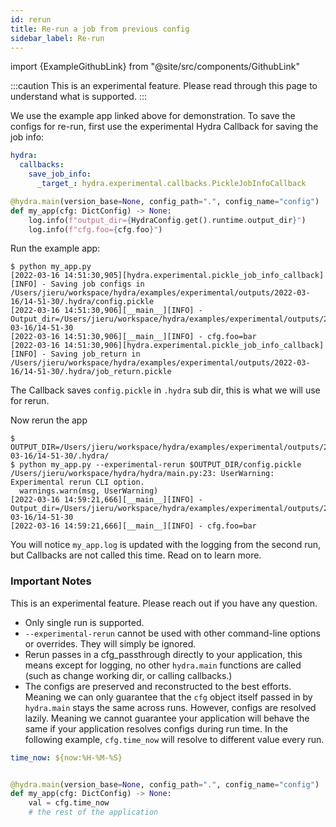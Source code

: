 ```yaml
---
id: rerun
title: Re-run a job from previous config
sidebar_label: Re-run 
---
```


import {ExampleGithubLink} from "@site/src/components/GithubLink"

<ExampleGithubLink text="Example application" to="examples/experimental/rerun"/>

:::caution
This is an experimental feature. Please read through this page to understand what is supported.
:::

We use the example app linked above for demonstration. To save the configs for re-run, first use the experimental
Hydra Callback for saving the job info:


```yaml title="config.yaml"
hydra:
  callbacks:
    save_job_info:
      _target_: hydra.experimental.callbacks.PickleJobInfoCallback
```




```python title="Example function"
@hydra.main(version_base=None, config_path=".", config_name="config")
def my_app(cfg: DictConfig) -> None:
    log.info(f"output_dir={HydraConfig.get().runtime.output_dir}")
    log.info(f"cfg.foo={cfg.foo}")
```


Run the example app:
```commandline
$ python my_app.py
[2022-03-16 14:51:30,905][hydra.experimental.pickle_job_info_callback][INFO] - Saving job configs in /Users/jieru/workspace/hydra/examples/experimental/outputs/2022-03-16/14-51-30/.hydra/config.pickle
[2022-03-16 14:51:30,906][__main__][INFO] - Output_dir=/Users/jieru/workspace/hydra/examples/experimental/outputs/2022-03-16/14-51-30
[2022-03-16 14:51:30,906][__main__][INFO] - cfg.foo=bar
[2022-03-16 14:51:30,906][hydra.experimental.pickle_job_info_callback][INFO] - Saving job_return in /Users/jieru/workspace/hydra/examples/experimental/outputs/2022-03-16/14-51-30/.hydra/job_return.pickle
```
The Callback saves `config.pickle` in `.hydra` sub dir, this is what we will use for rerun.

Now rerun the app
```commandline
$ OUTPUT_DIR=/Users/jieru/workspace/hydra/examples/experimental/outputs/2022-03-16/14-51-30/.hydra/
$ python my_app.py --experimental-rerun $OUTPUT_DIR/config.pickle
/Users/jieru/workspace/hydra/hydra/main.py:23: UserWarning: Experimental rerun CLI option.
  warnings.warn(msg, UserWarning)
[2022-03-16 14:59:21,666][__main__][INFO] - Output_dir=/Users/jieru/workspace/hydra/examples/experimental/outputs/2022-03-16/14-51-30
[2022-03-16 14:59:21,666][__main__][INFO] - cfg.foo=bar
```
You will notice `my_app.log` is updated with the logging from the second run, but Callbacks are not called this time. Read on to learn more.


### Important Notes
This is an experimental feature. Please reach out if you have any question. 
- Only single run is supported.
- `--experimental-rerun` cannot be used with other command-line options or overrides. They will simply be ignored.
- Rerun passes in a cfg_passthrough directly to your application, this means except for logging, no other `hydra.main` 
functions are called (such as change working dir, or calling callbacks.) 
- The configs are preserved and reconstructed to the best efforts. Meaning we can only guarantee that the `cfg` object 
itself passed in by `hydra.main` stays the same across runs. However, configs are resolved lazily. Meaning we cannot 
guarantee your application will behave the same if your application resolves configs during run time. In the following example,
`cfg.time_now` will resolve to different value every run.

<div className="row">
<div className="col  col--5">

```yaml title="config.yaml"
time_now: ${now:%H-%M-%S}



```

</div>

<div className="col col--7">

```python title="Example function"
@hydra.main(version_base=None, config_path=".", config_name="config")
def my_app(cfg: DictConfig) -> None:
    val = cfg.time_now
    # the rest of the application
```
</div>
</div>
